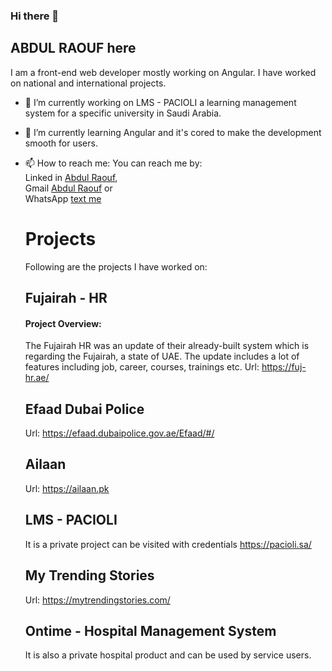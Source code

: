 ### Hi there 👋
## ABDUL RAOUF here
I am a front-end web developer mostly working on Angular. I have worked on national and international projects.

- 🔭 I’m currently working on LMS - PACIOLI a learning management system for a specific university in Saudi Arabia.

- 🌱 I’m currently learning Angular and it's cored to make the development smooth for users.

- 📫 How to reach me:
  You can reach me by:  
  Linked in [Abdul Raouf](https://www.linkedin.com/in/abdul-raouf-aa13a21b0/),  
  Gmail [Abdul Raouf](abdulraouf1033@gmail.com) or  
  WhatsApp [text me](https://wa.me/923048760833)

  # Projects
  Following are the projects I have worked on:
  ## Fujairah - HR
  #### Project Overview:
  The Fujairah HR was an update of their already-built system which is regarding the Fujairah, a state of UAE. The update includes a lot of features including job, career, courses, trainings etc.
  Url: https://fuj-hr.ae/
  ## Efaad Dubai Police
  Url: https://efaad.dubaipolice.gov.ae/Efaad/#/
  ## Ailaan
  Url: https://ailaan.pk
  ## LMS - PACIOLI
  It is a private project can be visited with credentials
  https://pacioli.sa/
  ## My Trending Stories
  Url: https://mytrendingstories.com/
  ## Ontime - Hospital Management System
  It is also a private hospital product and can be used by service users.
<!--
**roficoder/roficoder** is a ✨ _special_ ✨ repository because its `README.md` (this file) appears on your GitHub profile.

- 👯 I’m looking to collaborate on ...
- 🤔 I’m looking for help with ...
- 💬 Ask me about ...
- 
- 😄 Pronouns: ...
- ⚡ Fun fact: ...
-->
